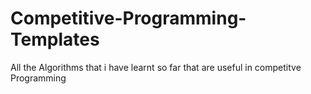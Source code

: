 # Competitive-Programming-Templates
All the Algorithms that i have learnt so far that are useful in competitve Programming
